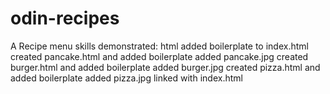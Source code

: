 # odin-recipes
A Recipe menu
skills demonstrated: html
added boilerplate to index.html
created pancake.html and added boilerplate
added pancake.jpg
created burger.html and added boilerplate
added burger.jpg
created pizza.html and added boilerplate
added pizza.jpg
linked with index.html
